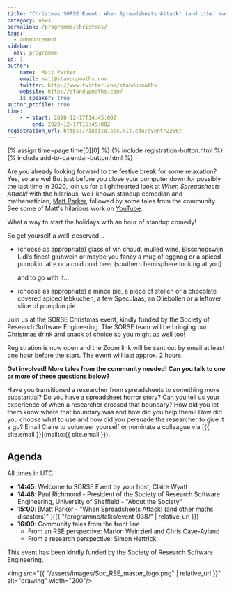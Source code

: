 ```yaml
---
title: "Christmas SORSE Event: When Spreadsheets Attack! (and other maths disasters.)"
category: news
permalink: /programme/christmas/
tags:
  - announcement
sidebar:
  nav: programme
id: 1
author:
    name:  Matt Parker
    email: matt@standupmaths.com
    twitter: http://www.twitter.com/standupmaths
    website: http://standupmaths.com/
    is_speaker: true
author_profile: true
time:
    - - start: 2020-12-17T14:45:00Z
        end: 2020-12-17T16:45:00Z
registration_url: https://indico.scc.kit.edu/event/2266/
---
```


<div>
  {% assign time=page.time[0][0] %}
  {% include registration-button.html %}
  {% include add-to-calendar-button.html %}
</div>

Are you already looking forward to the festive break for some relaxation? Yes,
so are we! But just before you close your computer down for possibly the last
time in 2020, join us for a lighthearted look at _When Spreadsheets Attack!_
with the hilarious, well-known standup comedian and mathematician, [Matt
Parker](http://standupmaths.com/), followed by some tales from the
community. See some of Matt's hilarious work on
[YouTube](http://youtube.com/standupmaths).

What a way to start the holidays with an hour of standup comedy!

So get yourself a well-deserved…

- (choose as appropriate) glass of vin chaud, mulled wine, Bisschopswijn, Lidl’s
  finest gluhwein or maybe you fancy a mug of eggnog or a spiced pumpkin latte
  or a cold cold beer (southern hemisphere looking at you)

  and to go with it…

- (choose as appropriate) a mince pie, a piece of stollen or a chocolate covered
  spiced lebkuchen, a few Speculaas, an Oliebollen or a leftover slice of
  pumpkin pie.

Join us at the SORSE Christmas event, kindly funded by the Society of Research
Software Engineering. The SORSE team will be bringing our Christmas drink and
snack of choice so you might as well too!

Registration is now open and the Zoom link will be sent out by email at least
one hour before the start. The event will last approx. 2 hours.

**Get involved! More tales from the community needed! Can you talk to one or more of these questions below?**

Have you transitioned a researcher from spreadsheets to something more
substantial? Do you have a spreadsheet horror story? Can you tell us your
experience of when a researcher crossed that boundary? How did you let them
know where that boundary was and how did you help them? How did you choose what
to use and how did you persuade the researcher to give it a go? Email Claire
to volunteer yourself or nominate a colleague via [{{ site.email }}](mailto:{{ site.email }}).


## Agenda

All times in UTC.

- **14:45**: Welcome to SORSE Event by your host, Claire Wyatt
- **14:48**: Paul Richmond - President of the Society of Research Software
  Engineering, University of Sheffield - "About the Society"
- **15:00**: [Matt Parker - "When Spreadsheets Attack! (and other maths disasters)" ]({{ "/programme/talks/event-038/" | relative_url }})
- **16:00**: Community tales from the front line
  - From an RSE perspective: Marion Weinzierl and Chris Cave-Ayland
  - From a research perspective: Simon Hettrick

This event has been kindly funded by the Society of Research Software Engineering.

<img src="{{ "/assets/images/Soc_RSE_master_logo.png" | relative_url }}" alt="drawing" width="200"/>
